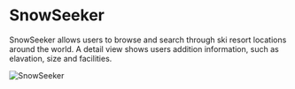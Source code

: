 # SnowSeeker

SnowSeeker allows users to browse and search through ski resort locations around the world. 
A detail view shows users addition information, such as elavation, size and facilities.

![SnowSeeker](https://github.com/ArmerDev/Cupcake-Corner/assets/116413320/0076ade1-71e6-4f84-8327-9c62b9a2aea3)
